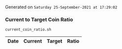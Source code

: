 Generated on `Saturday 25-September-2021 at 17:29:02`

### Current to Target Coin Ratio
`current_coin_ratio.sh`

Date|Current|Target|Ratio
---|---|---|---
